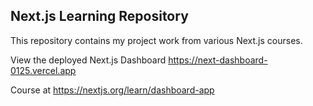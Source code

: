 ## Next.js Learning Repository

This repository contains my project work from various Next.js courses. 

View the deployed Next.js Dashboard https://next-dashboard-0125.vercel.app

Course at https://nextjs.org/learn/dashboard-app
